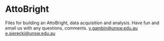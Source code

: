 # AttoBright

Files for building an AttoBright, data acquisition and analysis. Have fun and email us with any questions, comments.
y.gambin@unsw.edu.au
e.sierecki@unsw.edu.au
